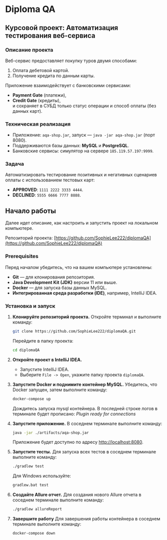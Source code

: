 # Diploma QA

## Курсовой проект: Автоматизация тестирования веб-сервиса

### Описание проекта
Веб-сервис предоставляет покупку туров двумя способами:
1. Оплата дебетовой картой.
2. Получение кредита по данным карты.

Приложение взаимодействует с банковскими сервисами:
- **Payment Gate** (платежи),
- **Credit Gate** (кредиты),  
  и сохраняет в СУБД только статус операции и способ оплаты (без данных карт).

### Техническая реализация
- Приложение: `aqa-shop.jar`, запуск — `java -jar aqa-shop.jar` (порт 8080).
- Поддерживаются базы данных: **MySQL** и **PostgreSQL**.
- Банковские сервисы: симулятор на сервере `185.119.57.197:9999`.

### Задача
Автоматизировать тестирование позитивных и негативных сценариев оплаты с использованием тестовых карт:
- **APPROVED**: `1111 2222 3333 4444`.
- **DECLINED**: `5555 6666 7777 8888`.

## Начало работы

Далее идет описание, как настроить и запустить проект на локальном компьютере.

Репозиторий проекта: [https://github.com/SophieLee222/diplomaQA](https://github.com/SophieLee222/diplomaQA)

### Prerequisites

Перед началом убедитесь, что на вашем компьютере установлены:

- **Git** — для клонирования репозитория.
- **Java Development Kit (JDK)** версии 11 или выше.
- **Docker** — для запуска базы данных MySQL.
- **Интегрированная среда разработки (IDE)**, например, IntelliJ IDEA.

### Установка и запуск

1. **Клонируйте репозиторий проекта.**
   Откройте терминал и выполните команду:
   ```bash
   git clone https://github.com/SophieLee222/diplomaQA.git
   ```
   Перейдите в папку проекта:
   ```bash
   cd diplomaQA
   ```

2. **Откройте проект в IntelliJ IDEA.**
    - Запустите IntelliJ IDEA.
    - Выберите `File -> Open`, укажите папку проекта `diplomaQA`.

4. **Запустите Docker и поднимите контейнер MySQL.**
   Убедитесь, что Docker запущен, затем выполните команду:
   ```bash
   docker-compose up
   ```
   Дождитесь запуска mysql контейнера. В последней строке логов в терминале будет прописано: _Plugin ready for connections_

5. **Запустите приложение.**
   В соседнем терминале выполните команду:
   ```bash
   java -jar ./artifacts/aqa-shop.jar
   ```
   Приложение будет доступно по адресу [http://localhost:8080](http://localhost:8080).

6. **Запустите тесты.**
   Для запуска всех тестов в соседнем терминале выполните команду:
   ```bash
   ./gradlew test
   ```
   Для Windows используйте:
   ```cmd
   gradlew.bat test
   ```

7. **Создайте Allure отчет.**
   Для создания нового Allure отчета в соседнем терминале выполните команду:
   ```bash
   ./gradlew allureReport
   ```

8. **Завершите работу**
   Для завершения работы контейнера в соседнем терминале выполните команду:
   ```bash
   docker-compose down
   ```